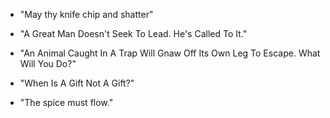 - "May thy knife chip and shatter"

- "A Great Man Doesn't Seek To Lead. He's Called To It."

- "An Animal Caught In A Trap Will Gnaw Off Its Own Leg To Escape. What Will You Do?"
- "When Is A Gift Not A Gift?"
- "The spice must flow."
